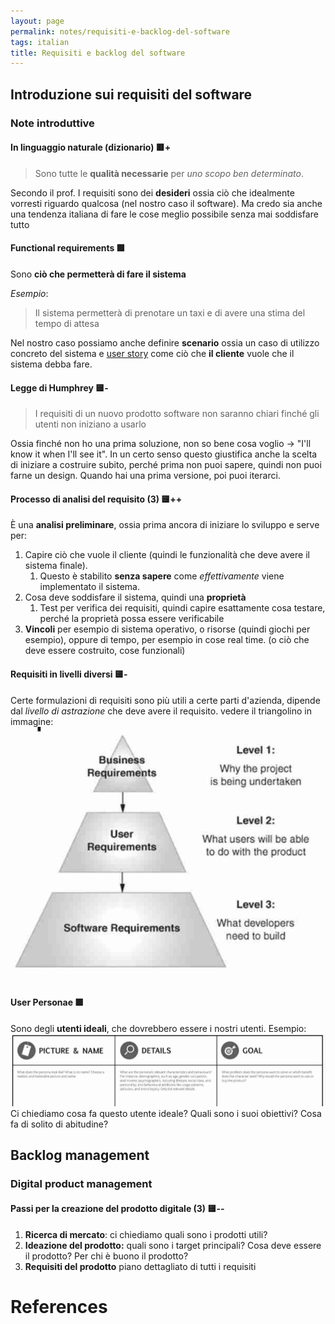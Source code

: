 ```yaml
---
layout: page
permalink: notes/requisiti-e-backlog-del-software
tags: italian
title: Requisiti e backlog del software
---
```


## Introduzione sui requisiti del software

### Note introduttive

#### In linguaggio naturale (dizionario) 🟥+

> Sono tutte le **qualità necessarie** per *uno scopo ben determinato*.

Secondo il prof. I requisiti sono dei **desideri** ossia ciò che idealmente vorresti riguardo qualcosa (nel nostro caso il software). Ma credo sia anche una tendenza italiana di fare le cose meglio possibile senza mai soddisfare tutto

#### Functional requirements 🟩
Sono **ciò che permetterà di fare il sistema**

*Esempio*:
> Il sistema permetterà di prenotare un taxi e di avere una stima del tempo di attesa

Nel nostro caso possiamo anche definire **scenario** ossia un caso di utilizzo concreto del sistema e [user story](/notes/modelli-agile#user-stories) come ciò che **il cliente** vuole che il sistema debba fare.

#### Legge di Humphrey 🟨-
> I requisiti di un nuovo prodotto software non saranno chiari finché gli utenti non iniziano a usarlo

Ossia finché non ho una prima soluzione, non so bene cosa voglio -> "I'll know it when I'll see it".
In un certo senso questo giustifica anche la scelta di iniziare a costruire subito, perché prima non puoi sapere, quindi non puoi farne un design.
Quando hai una prima versione, poi puoi iterarci.


#### Processo di analisi del requisito (3) 🟨++
È una **analisi preliminare**, ossia prima ancora di iniziare lo sviluppo e serve per:

1. Capire ciò che vuole il cliente (quindi le funzionalità che deve avere il sistema finale).
	1. Questo è stabilito **senza sapere** come *effettivamente* viene implementato il sistema.
2. Cosa deve soddisfare il sistema, quindi una **proprietà**
	1. Test per verifica dei requisiti, quindi capire esattamente cosa testare, perché la proprietà possa essere verificabile
3. **Vincoli** per esempio di sistema operativo, o risorse (quindi giochi per esempio), oppure di tempo, per esempio in cose real time. (o ciò che deve essere costruito, cose funzionali)

#### Requisiti in livelli diversi 🟨-
Certe formulazioni di requisiti sono più utili a certe parti d'azienda, dipende dal *livello di astrazione* che deve avere il requisito. vedere il triangolino in immagine:
<img src="/images/notes/Requisiti del software-1698072930836.jpeg" alt="Requisiti del software-1698072930836">

#### User Personae 🟩

Sono degli **utenti ideali**, che dovrebbero essere i nostri utenti.
Esempio:
<img src="/images/notes/Requisiti del software-1698075419027.jpeg" alt="Requisiti del software-1698075419027">
Ci chiediamo cosa fa questo utente ideale? Quali sono i suoi obiettivi? Cosa fa di solito di abitudine?

## Backlog management

### Digital product management

#### Passi per la creazione del prodotto digitale (3) 🟨--
1. **Ricerca di mercato**: ci chiediamo quali sono i prodotti utili?
2. **Ideazione del prodotto:** quali sono i target principali? Cosa deve essere il prodotto? Per chi è buono il prodotto?
3. **Requisiti del prodotto** piano dettagliato di tutti i requisiti




# References